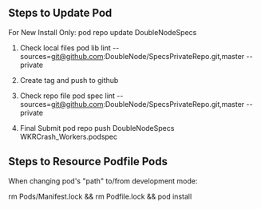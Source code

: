 Steps to Update Pod
-------------------
For New Install Only:
pod repo update DoubleNodeSpecs

1. Check local files
pod lib lint --sources=git@github.com:DoubleNode/SpecsPrivateRepo.git,master --private

2. Create tag and push to github

3. Check repo file
pod spec lint --sources=git@github.com:DoubleNode/SpecsPrivateRepo.git,master --private

4. Final Submit
pod repo push DoubleNodeSpecs WKRCrash_Workers.podspec


Steps to Resource Podfile Pods
------------------------------
When changing pod's "path" to/from development mode:

rm Pods/Manifest.lock && rm Podfile.lock && pod install
